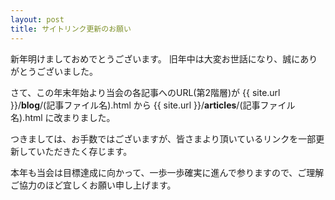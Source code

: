 ```yaml
---
layout: post
title: サイトリンク更新のお願い
---
```

新年明けましておめでとうございます。
旧年中は大変お世話になり、誠にありがとうございました。

さて、この年末年始より当会の各記事へのURL(第2階層)が {{ site.url }}/**blog**/(記事ファイル名).html から {{ site.url }}/**articles**/(記事ファイル名).html に改まりました。

つきましては、お手数ではございますが、皆さまより頂いているリンクを一部更新していただきたく存じます。

本年も当会は目標達成に向かって、一歩一歩確実に進んで参りますので、ご理解ご協力のほど宜しくお願い申し上げます。

